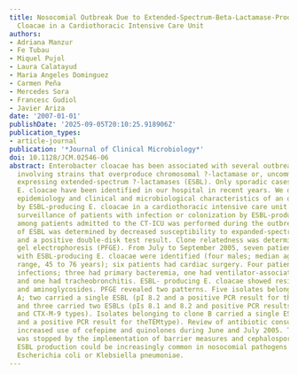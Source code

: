 ```yaml
---
title: Nosocomial Outbreak Due to Extended-Spectrum-Beta-Lactamase-Producing Enterobacter
  Cloacae in a Cardiothoracic Intensive Care Unit
authors:
- Adriana Manzur
- Fe Tubau
- Miquel Pujol
- Laura Calatayud
- Maria Angeles Dominguez
- Carmen Peña
- Mercedes Sora
- Francesc Gudiol
- Javier Ariza
date: '2007-01-01'
publishDate: '2025-09-05T20:10:25.918906Z'
publication_types:
- article-journal
publication: '*Journal of Clinical Microbiology*'
doi: 10.1128/JCM.02546-06
abstract: Enterobacter cloacae has been associated with several outbreaks, usually
  involving strains that overproduce chromosomal ?-lactamase or, uncommonly, strains
  expressing extended-spectrum ?-lactamases (ESBL). Only sporadic cases of ESBL-producing
  E. cloacae have been identified in our hospital in recent years. We describe the
  epidemiology and clinical and microbiological characteristics of an outbreak caused
  by ESBL-producing E. cloacae in a cardiothoracic intensive care unit (CT-ICU). Prospective
  surveillance of patients with infection or colonization by ESBL-producing E. cloacae
  among patients admitted to the CT-ICU was performed during the outbreak. Production
  of ESBL was determined by decreased susceptibility to expanded-spectrum cephalosporins
  and a positive double-disk test result. Clone relatedness was determined by pulsed-field
  gel electrophoresis (PFGE). From July to September 2005, seven patients in the CT-ICU
  with ESBL-producing E. cloacae were identified (four males; median age, 73 years;
  range, 45 to 76 years); six patients had cardiac surgery. Four patients developed
  infections; three had primary bacteremia, one had ventilator-associated pneumonia,
  and one had tracheobronchitis. ESBL- producing E. cloacae showed resistance to quinolones
  and aminoglycosides. PFGE revealed two patterns. Five isolates belonged to clone
  A; two carried a single ESBL (pI 8.2 and a positive PCR result for the SHV type),
  and three carried two ESBLs (pIs 8.1 and 8.2 and positive PCR results for the SHV
  and CTX-M-9 types). Isolates belonging to clone B carried a single ESBL (pI 5.4
  and a positive PCR result for theTEMtype). Review of antibiotic consumption showed
  increased use of cefepime and quinolones during June and July 2005. The outbreak
  was stopped by the implementation of barrier measures and cephalosporin restriction.
  ESBL production could be increasingly common in nosocomial pathogens other than
  Escherichia coli or Klebsiella pneumoniae.
---
```

